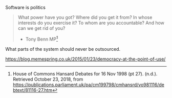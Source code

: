 <!-- TITLE: Governence, democracy and trust-->
<!-- SUBTITLE: Sometimes the user need is democracy -->

Software is politics

> What power have you got? Where did you get it from? In whose interests do you exercise it? To whom are you accountable? And how can we get rid of you?
> - Tony Benn MP[^1]


What parts of the system should never be outsourced.


https://blog.memespring.co.uk/2015/01/23/democracy-at-the-point-of-use/

[^1]: House of Commons Hansard Debates for 16 Nov 1998 (pt 27). (n.d.). Retrieved October 23, 2018, from https://publications.parliament.uk/pa/cm199798/cmhansrd/vo981116/debtext/81116-27.htm
